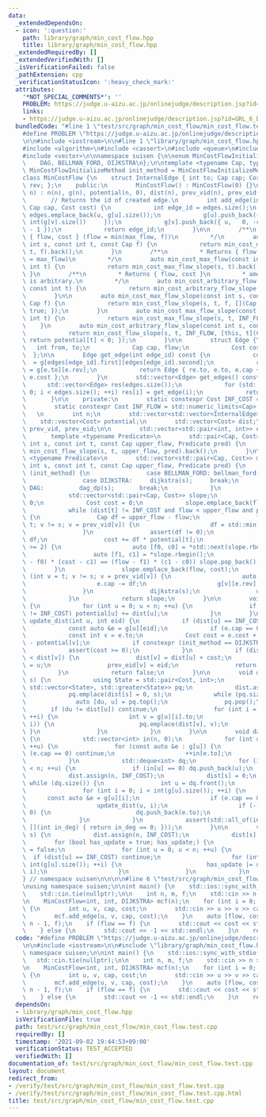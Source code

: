 ```yaml
---
data:
  _extendedDependsOn:
  - icon: ':question:'
    path: library/graph/min_cost_flow.hpp
    title: library/graph/min_cost_flow.hpp
  _extendedRequiredBy: []
  _extendedVerifiedWith: []
  _isVerificationFailed: false
  _pathExtension: cpp
  _verificationStatusIcon: ':heavy_check_mark:'
  attributes:
    '*NOT_SPECIAL_COMMENTS*': ''
    PROBLEM: https://judge.u-aizu.ac.jp/onlinejudge/description.jsp?id=GRL_6_B
    links:
    - https://judge.u-aizu.ac.jp/onlinejudge/description.jsp?id=GRL_6_B
  bundledCode: "#line 1 \"test/src/graph/min_cost_flow/min_cost_flow.test.cpp\"\n\
    #define PROBLEM \"https://judge.u-aizu.ac.jp/onlinejudge/description.jsp?id=GRL_6_B\"\
    \n\n#include <iostream>\n\n#line 1 \"library/graph/min_cost_flow.hpp\"\n\n\n\n\
    #include <algorithm>\n#include <cassert>\n#include <queue>\n#include <limits>\n\
    #include <vector>\n\nnamespace suisen {\n\nenum MinCostFlowInitializeMethod {\n\
    \    DAG, BELLMAN_FORD, DIJKSTRA\n};\n\ntemplate <typename Cap, typename Cost,\
    \ MinCostFlowInitializeMethod init_method = MinCostFlowInitializeMethod::BELLMAN_FORD>\n\
    class MinCostFlow {\n    struct InternalEdge { int to; Cap cap; Cost cost; int\
    \ rev; };\n    public:\n        MinCostFlow() : MinCostFlow(0) {}\n        MinCostFlow(int\
    \ n) : n(n), g(n), potential(n, 0), dist(n), prev_vid(n), prev_eid(n) {}\n\n \
    \       // Returns the id of created edge.\n        int add_edge(int u, int v,\
    \ Cap cap, Cost cost) {\n            int edge_id = edges.size();\n           \
    \ edges.emplace_back(u, g[u].size());\n            g[u].push_back({ v, cap,  cost,\
    \ int(g[v].size())     });\n            g[v].push_back({ u,   0, -cost, int(g[u].size())\
    \ - 1 });\n            return edge_id;\n        }\n\n        /**\n         * Returns\
    \ { flow, cost } (flow = min(max_flow, f))\n         */\n        auto min_cost_max_flow(const\
    \ int s, const int t, const Cap f) {\n            return min_cost_max_flow_slope(s,\
    \ t, f).back();\n        }\n        /**\n         * Returns { flow, cost } (flow\
    \ = max_flow)\n         */\n        auto min_cost_max_flow(const int s, const\
    \ int t) {\n            return min_cost_max_flow_slope(s, t).back();\n       \
    \ }\n        /**\n         * Returns { flow, cost }\n         * amount of flow\
    \ is arbitrary.\n         */\n        auto min_cost_arbitrary_flow(const int s,\
    \ const int t) {\n            return min_cost_arbitrary_flow_slope(s, t).back();\n\
    \        }\n\n        auto min_cost_max_flow_slope(const int s, const int t, const\
    \ Cap f) {\n            return min_cost_flow_slope(s, t, f, [](Cap, Cost){ return\
    \ true; });\n        }\n        auto min_cost_max_flow_slope(const int s, const\
    \ int t) {\n            return min_cost_max_flow_slope(s, t, INF_FLOW);\n    \
    \    }\n        auto min_cost_arbitrary_flow_slope(const int s, const int t) {\n\
    \            return min_cost_flow_slope(s, t, INF_FLOW, [this, t](Cap, Cost){\
    \ return potential[t] < 0; });\n        }\n\n        struct Edge {\n         \
    \   int from, to;\n            Cap cap, flow;\n            Cost cost;\n      \
    \  };\n\n        Edge get_edge(int edge_id) const {\n            const auto &e\
    \  = g[edges[edge_id].first][edges[edge_id].second];\n            const auto &re\
    \ = g[e.to][e.rev];\n            return Edge { re.to, e.to, e.cap + re.cap, re.cap,\
    \ e.cost };\n        }\n        std::vector<Edge> get_edges() const {\n      \
    \      std::vector<Edge> res(edges.size());\n            for (std::size_t i =\
    \ 0; i < edges.size(); ++i) res[i] = get_edge(i);\n            return res;\n \
    \       }\n\n    private:\n        static constexpr Cost INF_COST = std::numeric_limits<Cost>::max();\n\
    \        static constexpr Cost INF_FLOW = std::numeric_limits<Cap>::max();\n \
    \   \n        int n;\n        std::vector<std::vector<InternalEdge>> g;\n    \
    \    std::vector<Cost> potential;\n        std::vector<Cost> dist;\n        std::vector<int>\
    \ prev_vid, prev_eid;\n\n        std::vector<std::pair<int, int>> edges;\n\n \
    \       template <typename Predicate>\n        std::pair<Cap, Cost> min_cost_flow(const\
    \ int s, const int t, const Cap upper_flow, Predicate pred) {\n            return\
    \ min_cost_flow_slope(s, t, upper_flow, pred).back();\n        }\n\n        template\
    \ <typename Predicate>\n        std::vector<std::pair<Cap, Cost>> min_cost_flow_slope(const\
    \ int s, const int t, const Cap upper_flow, Predicate pred) {\n            switch\
    \ (init_method) {\n                case BELLMAN_FORD: bellman_ford(s); break;\n\
    \                case DIJKSTRA:     dijkstra(s);     break;\n                case\
    \ DAG:          dag_dp(s);       break;\n            }\n            update_potential();\n\
    \            std::vector<std::pair<Cap, Cost>> slope;\n            Cap flow =\
    \ 0;\n            Cost cost = 0;\n            slope.emplace_back(flow, cost);\n\
    \            while (dist[t] != INF_COST and flow < upper_flow and pred(flow, cost))\
    \ {\n                Cap df = upper_flow - flow;\n                for (int v =\
    \ t; v != s; v = prev_vid[v]) {\n                    df = std::min(df, g[prev_vid[v]][prev_eid[v]].cap);\n\
    \                }\n                assert(df != 0);\n                flow +=\
    \ df;\n                cost += df * potential[t];\n                if (slope.size()\
    \ >= 2) {\n                    auto [f0, c0] = *std::next(slope.rbegin());\n \
    \                   auto [f1, c1] = *slope.rbegin();\n                    if ((f1\
    \ - f0) * (cost - c1) == (flow - f1) * (c1 - c0)) slope.pop_back();\n        \
    \        }\n                slope.emplace_back(flow, cost);\n                for\
    \ (int v = t; v != s; v = prev_vid[v]) {\n                    auto &e = g[prev_vid[v]][prev_eid[v]];\n\
    \                    e.cap -= df;\n                    g[v][e.rev].cap += df;\n\
    \                }\n                dijkstra(s);\n                update_potential();\n\
    \            }\n            return slope;\n        }\n\n        void update_potential()\
    \ {\n            for (int u = 0; u < n; ++u) {\n                if (potential[u]\
    \ != INF_COST) potential[u] += dist[u];\n            }\n        }\n\n        bool\
    \ update_dist(int u, int eid) {\n            if (dist[u] == INF_COST) return false;\n\
    \            const auto &e = g[u][eid];\n            if (e.cap == 0) return false;\n\
    \            const int v = e.to;\n            Cost cost = e.cost + potential[u]\
    \ - potential[v];\n            if constexpr (init_method == DIJKSTRA) {\n    \
    \            assert(cost >= 0);\n            }\n            if (dist[u] + cost\
    \ < dist[v]) {\n                dist[v] = dist[u] + cost;\n                prev_vid[v]\
    \ = u;\n                prev_eid[v] = eid;\n                return true;\n   \
    \         }\n            return false;\n        }\n\n        void dijkstra(int\
    \ s) {\n            using State = std::pair<Cost, int>;\n            std::priority_queue<State,\
    \ std::vector<State>, std::greater<State>> pq;\n            dist.assign(n, INF_COST);\n\
    \            pq.emplace(dist[s] = 0, s);\n            while (pq.size()) {\n  \
    \              auto [du, u] = pq.top();\n                pq.pop();\n         \
    \       if (du != dist[u]) continue;\n                for (int i = 0; i < int(g[u].size());\
    \ ++i) {\n                    int v = g[u][i].to;\n                    if (update_dist(u,\
    \ i)) {\n                        pq.emplace(dist[v], v);\n                   \
    \ }\n                }\n            }\n        }\n\n        void dag_dp(int s)\
    \ {\n            std::vector<int> in(n, 0);\n            for (int u = 0; u < n;\
    \ ++u) {\n                for (const auto &e : g[u]) {\n                    if\
    \ (e.cap == 0) continue;\n                    ++in[e.to];\n                }\n\
    \            }\n            std::deque<int> dq;\n            for (int u = 0; u\
    \ < n; ++u) {\n                if (in[u] == 0) dq.push_back(u);\n            }\n\
    \            dist.assign(n, INF_COST);\n            dist[s] = 0;\n           \
    \ while (dq.size()) {\n                int u = dq.front();\n                dq.pop_front();\n\
    \                for (int i = 0; i < int(g[u].size()); ++i) {\n              \
    \      const auto &e = g[u][i];\n                    if (e.cap == 0) continue;\n\
    \                    update_dist(u, i);\n                    if (--in[e.to] ==\
    \ 0) {\n                        dq.push_back(e.to);\n                    }\n \
    \               }\n            }\n            assert(std::all_of(in.begin(), in.end(),\
    \ [](int in_deg) { return in_deg == 0; }));\n        }\n\n        void bellman_ford(int\
    \ s) {\n            dist.assign(n, INF_COST);\n            dist[s] = 0;\n    \
    \        for (bool has_update = true; has_update;) {\n                has_update\
    \ = false;\n                for (int u = 0; u < n; ++u) {\n                  \
    \  if (dist[u] == INF_COST) continue;\n                    for (int i = 0; i <\
    \ int(g[u].size()); ++i) {\n                        has_update |= update_dist(u,\
    \ i);\n                    }\n                }\n            }\n        }\n};\n\
    } // namespace suisen\n\n\n\n#line 6 \"test/src/graph/min_cost_flow/min_cost_flow.test.cpp\"\
    \nusing namespace suisen;\n\nint main() {\n    std::ios::sync_with_stdio(false);\n\
    \    std::cin.tie(nullptr);\n\n    int n, m, f;\n    std::cin >> n >> m >> f;\n\
    \n    MinCostFlow<int, int, DIJKSTRA> mcf(n);\n    for (int i = 0; i < m; ++i)\
    \ {\n        int u, v, cap, cost;\n        std::cin >> u >> v >> cap >> cost;\n\
    \        mcf.add_edge(u, v, cap, cost);\n    }\n    auto [flow, cost] = mcf.min_cost_max_flow(0,\
    \ n - 1, f);\n    if (flow == f) {\n        std::cout << cost << std::endl;\n\
    \    } else {\n        std::cout << -1 << std::endl;\n    }\n    return 0;\n}\n"
  code: "#define PROBLEM \"https://judge.u-aizu.ac.jp/onlinejudge/description.jsp?id=GRL_6_B\"\
    \n\n#include <iostream>\n\n#include \"library/graph/min_cost_flow.hpp\"\nusing\
    \ namespace suisen;\n\nint main() {\n    std::ios::sync_with_stdio(false);\n \
    \   std::cin.tie(nullptr);\n\n    int n, m, f;\n    std::cin >> n >> m >> f;\n\
    \n    MinCostFlow<int, int, DIJKSTRA> mcf(n);\n    for (int i = 0; i < m; ++i)\
    \ {\n        int u, v, cap, cost;\n        std::cin >> u >> v >> cap >> cost;\n\
    \        mcf.add_edge(u, v, cap, cost);\n    }\n    auto [flow, cost] = mcf.min_cost_max_flow(0,\
    \ n - 1, f);\n    if (flow == f) {\n        std::cout << cost << std::endl;\n\
    \    } else {\n        std::cout << -1 << std::endl;\n    }\n    return 0;\n}"
  dependsOn:
  - library/graph/min_cost_flow.hpp
  isVerificationFile: true
  path: test/src/graph/min_cost_flow/min_cost_flow.test.cpp
  requiredBy: []
  timestamp: '2021-09-02 19:44:53+09:00'
  verificationStatus: TEST_ACCEPTED
  verifiedWith: []
documentation_of: test/src/graph/min_cost_flow/min_cost_flow.test.cpp
layout: document
redirect_from:
- /verify/test/src/graph/min_cost_flow/min_cost_flow.test.cpp
- /verify/test/src/graph/min_cost_flow/min_cost_flow.test.cpp.html
title: test/src/graph/min_cost_flow/min_cost_flow.test.cpp
---
```

